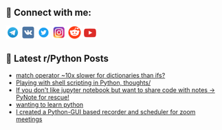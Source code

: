 ## 🔎 Connect with me:
[<img src="https://github.com/bullbesh/bullbesh/blob/main/images/Telegram.png" width="32" height="32" />](https://t.me/bullbesh)
[<img src="https://github.com/bullbesh/bullbesh/blob/main/images/VK.png" width="32" height="32" />](https://vk.com/bullbesh)
[<img src="https://github.com/bullbesh/bullbesh/blob/main/images/Twitter.png" width="32" height="32" />](https://twitter.com/bullbesh1)
[<img src="https://github.com/bullbesh/bullbesh/blob/main/images/Instagram.png" width="32" height="32" />](https://www.instagram.com/bullbesh)
[<img src="https://github.com/bullbesh/bullbesh/blob/main/images/Reddit.png" width="32" height="32" />](https://www.reddit.com/user/bullbesh)
[<img src="https://github.com/bullbesh/bullbesh/blob/main/images/YouTube.png" width="32" height="32" />](https://www.youtube.com/channel/UCtfjRs6uzgq5mfm8S06WTcg)

## 📕 Latest r/Python Posts
<!-- BLOG-POST-LIST:START -->
- [match operator ~10x slower for dictionaries than ifs?](https://www.reddit.com/r/Python/comments/wuxq5t/match_operator_10x_slower_for_dictionaries_than/)
- [Playing with shell scripting in Python, thoughts/](https://www.reddit.com/r/Python/comments/wuxlj0/playing_with_shell_scripting_in_python_thoughts/)
- [If you don&#39;t like jupyter notebook but want to share code with notes -&gt; PyNote for rescue!](https://www.reddit.com/r/Python/comments/wux4q8/if_you_dont_like_jupyter_notebook_but_want_to/)
- [wanting to learn python](https://www.reddit.com/r/Python/comments/wuwjzk/wanting_to_learn_python/)
- [I created a Python-GUI based recorder and scheduler for zoom meetings](https://www.reddit.com/r/Python/comments/wuvkh9/i_created_a_pythongui_based_recorder_and/)
<!-- BLOG-POST-LIST:END -->
